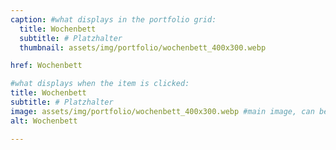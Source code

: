 ```yaml
---
caption: #what displays in the portfolio grid:
  title: Wochenbett
  subtitle: # Platzhalter
  thumbnail: assets/img/portfolio/wochenbett_400x300.webp

href: Wochenbett

#what displays when the item is clicked:
title: Wochenbett
subtitle: # Platzhalter
image: assets/img/portfolio/wochenbett_400x300.webp #main image, can be a link or a file in assets/img/portfolio
alt: Wochenbett

---
```




